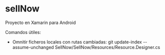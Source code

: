 # sellNow

Proyecto en Xamarin para Android

Comandos útiles:

- Omnitir ficheros locales con rutas cambiadas:
git update-index --assume-unchanged SellNow/SellNow/Resources/Resource.Designer.cs
